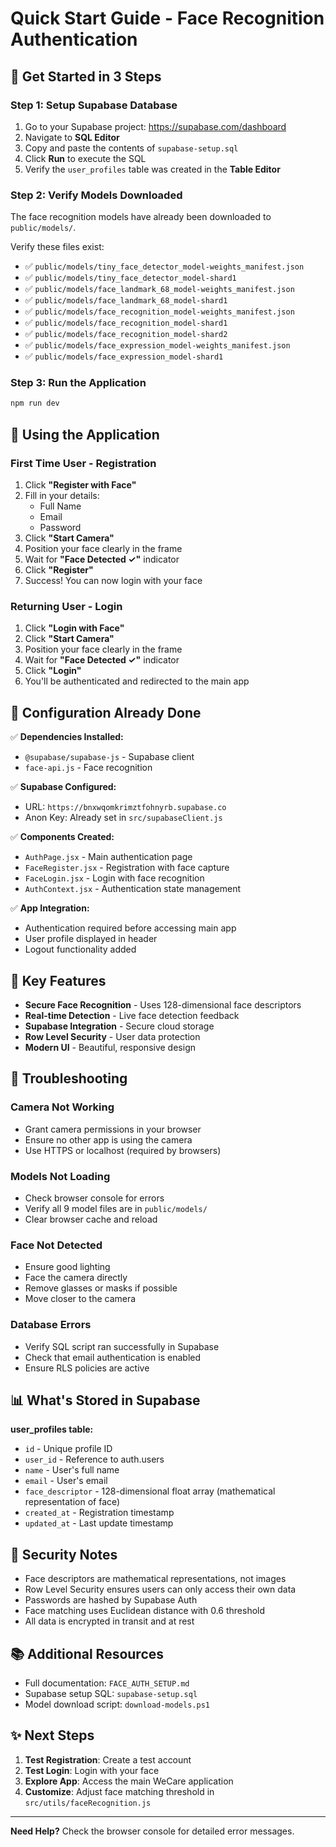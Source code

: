 # Quick Start Guide - Face Recognition Authentication

## 🚀 Get Started in 3 Steps

### Step 1: Setup Supabase Database
1. Go to your Supabase project: https://supabase.com/dashboard
2. Navigate to **SQL Editor**
3. Copy and paste the contents of `supabase-setup.sql`
4. Click **Run** to execute the SQL
5. Verify the `user_profiles` table was created in the **Table Editor**

### Step 2: Verify Models Downloaded
The face recognition models have already been downloaded to `public/models/`.

Verify these files exist:
- ✅ `public/models/tiny_face_detector_model-weights_manifest.json`
- ✅ `public/models/tiny_face_detector_model-shard1`
- ✅ `public/models/face_landmark_68_model-weights_manifest.json`
- ✅ `public/models/face_landmark_68_model-shard1`
- ✅ `public/models/face_recognition_model-weights_manifest.json`
- ✅ `public/models/face_recognition_model-shard1`
- ✅ `public/models/face_recognition_model-shard2`
- ✅ `public/models/face_expression_model-weights_manifest.json`
- ✅ `public/models/face_expression_model-shard1`

### Step 3: Run the Application
```bash
npm run dev
```

## 📱 Using the Application

### First Time User - Registration
1. Click **"Register with Face"**
2. Fill in your details:
   - Full Name
   - Email
   - Password
3. Click **"Start Camera"**
4. Position your face clearly in the frame
5. Wait for **"Face Detected ✓"** indicator
6. Click **"Register"**
7. Success! You can now login with your face

### Returning User - Login
1. Click **"Login with Face"**
2. Click **"Start Camera"**
3. Position your face clearly in the frame
4. Wait for **"Face Detected ✓"** indicator
5. Click **"Login"**
6. You'll be authenticated and redirected to the main app

## 🔧 Configuration Already Done

✅ **Dependencies Installed:**
- `@supabase/supabase-js` - Supabase client
- `face-api.js` - Face recognition

✅ **Supabase Configured:**
- URL: `https://bnxwqomkrimztfohnyrb.supabase.co`
- Anon Key: Already set in `src/supabaseClient.js`

✅ **Components Created:**
- `AuthPage.jsx` - Main authentication page
- `FaceRegister.jsx` - Registration with face capture
- `FaceLogin.jsx` - Login with face recognition
- `AuthContext.jsx` - Authentication state management

✅ **App Integration:**
- Authentication required before accessing main app
- User profile displayed in header
- Logout functionality added

## 🎯 Key Features

- **Secure Face Recognition** - Uses 128-dimensional face descriptors
- **Real-time Detection** - Live face detection feedback
- **Supabase Integration** - Secure cloud storage
- **Row Level Security** - User data protection
- **Modern UI** - Beautiful, responsive design

## 🐛 Troubleshooting

### Camera Not Working
- Grant camera permissions in your browser
- Ensure no other app is using the camera
- Use HTTPS or localhost (required by browsers)

### Models Not Loading
- Check browser console for errors
- Verify all 9 model files are in `public/models/`
- Clear browser cache and reload

### Face Not Detected
- Ensure good lighting
- Face the camera directly
- Remove glasses or masks if possible
- Move closer to the camera

### Database Errors
- Verify SQL script ran successfully in Supabase
- Check that email authentication is enabled
- Ensure RLS policies are active

## 📊 What's Stored in Supabase

**user_profiles table:**
- `id` - Unique profile ID
- `user_id` - Reference to auth.users
- `name` - User's full name
- `email` - User's email
- `face_descriptor` - 128-dimensional float array (mathematical representation of face)
- `created_at` - Registration timestamp
- `updated_at` - Last update timestamp

## 🔐 Security Notes

- Face descriptors are mathematical representations, not images
- Row Level Security ensures users can only access their own data
- Passwords are hashed by Supabase Auth
- Face matching uses Euclidean distance with 0.6 threshold
- All data is encrypted in transit and at rest

## 📚 Additional Resources

- Full documentation: `FACE_AUTH_SETUP.md`
- Supabase setup SQL: `supabase-setup.sql`
- Model download script: `download-models.ps1`

## ✨ Next Steps

1. **Test Registration**: Create a test account
2. **Test Login**: Login with your face
3. **Explore App**: Access the main WeCare application
4. **Customize**: Adjust face matching threshold in `src/utils/faceRecognition.js`

---

**Need Help?** Check the browser console for detailed error messages.
